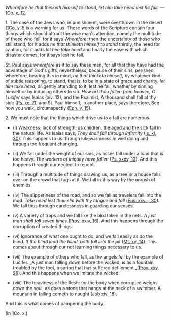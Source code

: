 
_Wherefore he that thinketh himself to stand, let him take heed lest he fall._ — [1Co. x, 12](https://vulgata.online/bible/1Co.x?ed=DR2&vfn=DR2.1Co.x.12:vs).

1\. The case of the Jews who, in punishment, were overthrown in the desert ([1Co. v, 5](https://vulgata.online/bible/1Co.5?ed=DR2&vfn=DR2.ibid.v.5:vs) is a warning for us. These words of the Scripture contain four things which should attract the wise man's attention, namely the multitude of those who fell, for it says _Wherefore_; then the uncertainty of those who still stand, for it adds _he that thinketh himself to stand_ thirdly, the need for caution, for it adds _let him take heed_ and finally the ease with which disaster comes, for it says lest he fall.

St. Paul says _wherefore_ as if to say these men, for all that they have had the advantage of God's gifts, nevertheless, because of their sins, perished, wherefore, bearing this in mind, _he that thinketh himself_, by whatever kind of subtle reasoning, to stand, that is, to be in a state of grace and charity, _let him take heed_, diligently attending to it, lest he fall, whether by sinning himself or by inducing others to sin. _How art thou fallen from heaven, O Lucifer_ says Isaias (xiv. 12), and the Psalmist, A thousand shall fall at thy side ([Ps. xc, 7](https://vulgata.online/bible/Ps.xc?ed=DR2&vfn=DR2.Ps.xc.7:vs)), and St. Paul himself, in another place, says therefore, See how you walk, circumspectly ([Eph. v, 15](https://vulgata.online/bible/Eph.v?ed=DR2&vfn=DR2.Eph.v.15:vs)).

2\. We must note that the things which drive us to a fall are numerous.

- (i) Weakness, lack of strength; as children, the aged and the sick fall in the natural life. As Isaias says, _They shall fall through infirmity_ ([Is. xl, 30](https://vulgata.online/bible/Is.xl?ed=DR2&vfn=DR2.Is.xl.30:vs)). This happens to us through lukewarmness in well doing and through too frequent changing.

- (ii) We fall under the weight of our sins, as asses fall under a load that is too heavy. _The workers of iniquity have fallen_ ([Ps. xxxv, 13](https://vulgata.online/bible/Ps.xxxv?ed=DR2&vfn=DR2.Ps.xxxv.13:vs)). And this happens through our neglect to repent.

- (iii) Through a multitude of things drawing us, as a tree or a house falls over on the crowd that tugs at it. We fall in this way by the onrush of enemies.

- (iv) The slipperiness of the road, and so we fall as travelers fall into the mud. _Take heed lest thou slip with thy tongue and fall_ ([Eus. xxviii, 30](https://vulgata.online/bible/Eus.xxviii?ed=DR2&vfn=DR2.Eus.xxviii.30:vs)). We fall thus through carelessness in guarding our senses.

- (v) A variety of traps and we fall like the bird taken in the nets. _A just man shall fall seven times_ ([Prov. xxiv, 16](https://vulgata.online/bible/Prov.xxiv?ed=DR2&vfn=DR2.Prov.xxiv.16:vs)). And this happens through the corruption of created things.

- (vi) Ignorance of what one ought to do, and we fall easily as do the blind. _If the blind lead the blind, both fall into the pit_ ([Mt. xv, 14](https://vulgata.online/bible/Mt.xv?ed=DR2&vfn=DR2.Mt.xv.14:vs)). This comes about through our not learning things necessary to us.

- (vii) The example of others who fall, as the angels fell by the example of Lucifer. _A just man falling down before the wicked, is as a fountain troubled by the foot, a spring that has suffered defilement _([Prov. xxv, 26](https://vulgata.online/bible/Prov.xxv?ed=DR2&vfn=DR2.Prov.xxv.26:vs)). And this happens when we imitate the wicked.

- (viii) The heaviness of the flesh: for the body when corrupted weighs down the soul, as does a stone that hangs at the neck of a swimmer. A mountain in falling cometh to naught (Job xiv. 18).

And this is what comes of pampering the body.

(In 1Co. x.)

